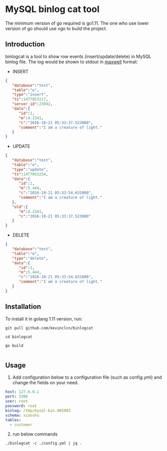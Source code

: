 # MySQL binlog cat tool

The minimum version of go required is go1.11. The one who use lower version of go should use vgo to build the project.

## Introduction

binlogcat is a tool to show row events (insert/update/delete) 
in MySQL binlog file. The log would be shown to stdout in 
[maxwell](http://maxwells-daemon.io/dataformat/) format:

- INSERT

```json
{
   "database":"test",
   "table":"e",
   "type":"insert",
   "ts":1477053217,
   "server_id":23042,
   "data":{
      "id":1,
      "m":4.2341,
      "c":"2016-10-21 05:33:37.523000",
      "comment":"I am a creature of light."
   }
}

```

- UPDATE

```json
{
   "database":"test",
   "table":"e",
   "type":"update",
   "ts":1477053234,
   "data":{
      "id":1,
      "m":5.444,
      "c":"2016-10-21 05:33:54.631000",
      "comment":"I am a creature of light."
   },
   "old":{
      "m":4.2341,
      "c":"2016-10-21 05:33:37.523000"
   }
}

```

- DELETE

```json
{
   "database":"test",
   "table":"e",
   "type":"delete",
   "data":{
      "id":1,
      "m":5.444,
      "c":"2016-10-21 05:33:54.631000",
      "comment":"I am a creature of light."
   }
}
```

## Installation

To install it in golang 1.11 version, run:

```
git pull github.com/kevinclcn/binlogcat

cd binlogcat

go build


```

## Usage

1. Add configuration below to a configuration file (such as config.yml) and change the fields on your need.

```yaml
host: 127.0.0.1
port: 3306
user: root
password: root
binlog: /tmp/mysql-bin.005883
schema: xiaoshu
tables:
  - customer
```

2. run below commands


```
./binlogcat -c ./config.yml | jq .

```



